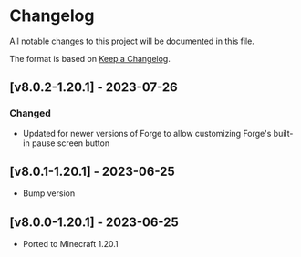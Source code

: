 # Changelog
All notable changes to this project will be documented in this file.

The format is based on [Keep a Changelog].

## [v8.0.2-1.20.1] - 2023-07-26
### Changed
- Updated for newer versions of Forge to allow customizing Forge's built-in pause screen button

## [v8.0.1-1.20.1] - 2023-06-25
- Bump version

## [v8.0.0-1.20.1] - 2023-06-25
- Ported to Minecraft 1.20.1

[Keep a Changelog]: https://keepachangelog.com/en/1.0.0/
